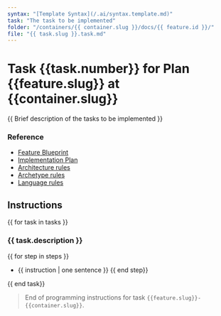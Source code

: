 ```yaml
---
syntax: "[Template Syntax](/.ai/syntax.template.md)"
task: "The task to be implemented"
folder: "/containers/{{ container.slug }}/docs/{{ feature.id }}/"
file: "{{ task.slug }}.task.md"
---
```


# Task {{task.number}} for Plan {{feature.slug}} at {{container.slug}}

{{ Brief description of the tasks to be implemented }}

### Reference

<!--
  {{ containerFolder: /containers/{{container.slug}} }}
  {{ folderRules: {{containerFolder}}/.ai/}}
  -->

- [Feature Blueprint](/docs/{{feature.slug}}.blueprint.md)
- [Implementation Plan]({{containerFolder}}/docs/{{feature.slug}}.plan.md)
- [Architecture rules]({{folderRules}}/{{container.architecture}}.architecture.rules.md)
- [Archetype rules]({{folderRules}}/{{container.archetype}}.archetype.rules.md)
- [Language rules]({{folderRules}}/{{container.language}}.language.rules.md)

<!--
  Read this documents to understand the feature requirements and the container rules.
  Ask the user if you don`t find any of the needed documents.
-->

## Instructions

{{ for task in tasks }}

### {{ task.description }}
<!-- 
  Elaborate 2-3 ways to implement the task.
  Choose the simplest one.
  Write the steps (ideally 3 to 7, never more than 9) to implement the task 
  Include the `file names`, `folder names`, and any other relevant information.
-->

{{ for step in steps }}
- {{ instruction | one sentence }}
{{ end step}}

{{ end task}}

<!--
  Review the task implementation steps.
  Make sure the steps are complete and cover all the task requirements.
  Reorder the steps if needed.
-->

> End of programming instructions for task `{{feature.slug}}-{{container.slug}}`.
